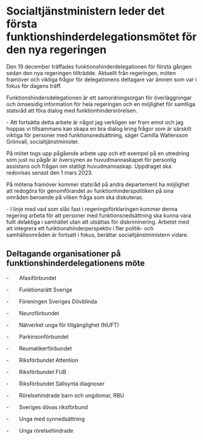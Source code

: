 # Socialtjänstministern leder det första funktionshinderdelegationsmötet för den nya regeringen

Den 19 december träffades funktionshinderdelegationen för första gången sedan den nya regeringen tillträdde. Aktuellt från regeringen, möten framöver och viktiga frågor för delegationens deltagare var ämnen som var i fokus för dagens träff.


Funktionshindersdelegationen är ett samordningsorgan för överläggningar och ömsesidig information för hela regeringen och en möjlighet för samtliga statsråd att föra dialog med funktionhindersrörelsen.

\- Att fortsätta detta arbete är något jag verkligen ser fram emot och jag hoppas vi tillsammans kan skapa en bra dialog kring frågor som är särskilt viktiga för personer med funktionsnedsättning, säger Camilla Waltersson Grönvall, socialtjänstminister.

På mötet togs upp pågående arbete upp och ett exempel på en utredning som just nu pågår är översynen av huvudmannaskapet för personlig assistans och frågan om statligt huvudmannaskap. Uppdraget ska redovisas senast den 1 mars 2023\.

På mötena framöver kommer statsråd på andra departement ha möjlighet att redogöra för genomförandet av funktionhinderspolitiken på sina områden beroende på vilken fråga som ska diskuteras.

\- I linje med vad som slås fast i regeringsförklaringen kommer denna regering arbeta för att personer med funktionsnedsättning ska kunna vara fullt delaktiga i samhället utan att utsättas för diskriminering. Arbetet med att integrera ett funktionshinderperspektiv i fler politik\- och samhällsområden är fortsatt i fokus, berättar socialtjänstministern vidare.

## Deltagande organisationer på funktionshinderdelegationens möte

\-       Afasiförbundet

\-       Funktionsrätt Sverige

\-       Föreningen Sveriges Dövblinda

\-       Neuroförbundet

\-       Nätverket unga för tillgänglighet (NUFT)

\-       Parkinsonförbundet

\-       Reumatikerförbundet

\-       Riksförbundet Attention

\-       Riksförbundet FUB

\-       Riksförbundet Sällsynta diagnoser

\-       Rörelsehindrade barn och ungdomar, RBU

\-       Sveriges dövas riksförbund

\-       Unga med synnedsättning

\-       Unga rörelsehindrade
